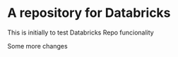 # A repository for Databricks 

This is initially to test Databricks Repo funcionality

Some more changes
